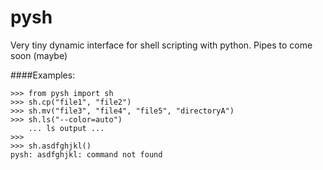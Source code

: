 pysh
====

Very tiny dynamic interface for shell scripting with python. Pipes to come soon (maybe)

####Examples:
```
>>> from pysh import sh
>>> sh.cp("file1", "file2")
>>> sh.mv("file3", "file4", "file5", "directoryA")
>>> sh.ls("--color=auto")
    ... ls output ...
>>>
>>> sh.asdfghjkl()
pysh: asdfghjkl: command not found
```
